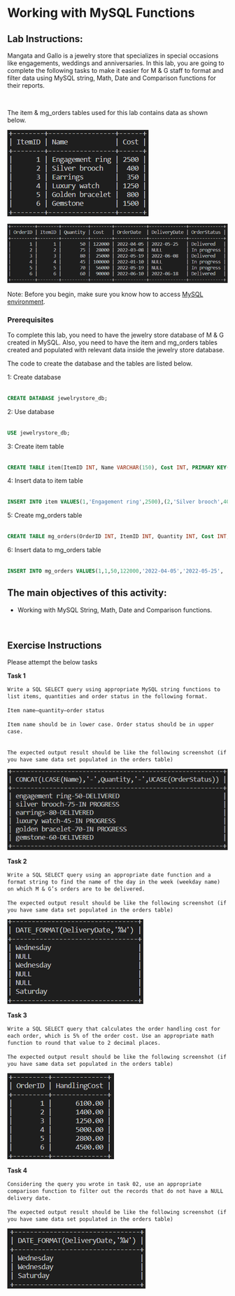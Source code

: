 # Working with MySQL Functions 

 
## Lab Instructions: 

  
Mangata and Gallo is a jewelry store that specializes in special occasions like engagements, weddings and anniversaries. In this lab, you are going to complete the following tasks to make it easier for M & G staff to format and filter data using MySQL string, Math, Date and Comparison functions for their reports.   

  

<br>  

  

The item & mg_orders tables used for this lab contains data as shown below.   

  

![item table](images/01-M3L1I10item.PNG)  

![mg_orders table](images/01-M3L1I10mg_orders.PNG) 

  

Note: Before you begin, make sure you know how to access [MySQL environment](https://www.coursera.org/learn/database-structures-and-management-with-mysql/supplement/BSZK6/how-to-access-mysql-environment). 

     
###  Prerequisites   

  
To complete this lab, you need to have the jewelry store database of M & G created in MySQL. Also, you need to have the item and mg_orders tables created and populated with relevant data inside the jewelry store database.   

The code to create the database and the tables are listed below.   


1: Create database  


```SQL  

CREATE DATABASE jewelrystore_db; 


```  

2: Use database  

```SQL  

USE jewelrystore_db;  

```  

3: Create item table  

```SQL  

CREATE TABLE item(ItemID INT, Name VARCHAR(150), Cost INT, PRIMARY KEY(ItemID)); 

```  

4: Insert data to item table 

```SQL  

INSERT INTO item VALUES(1,'Engagement ring',2500),(2,'Silver brooch',400),(3,'Earrings',350),(4,'Luxury watch',1250),(5,'Golden bracelet',800), (6,'Gemstone',1500); 

```    

5: Create mg_orders table 

```SQL  

CREATE TABLE mg_orders(OrderID INT, ItemID INT, Quantity INT, Cost INT, OrderDate DATE, DeliveryDate DATE, OrderStatus VARCHAR(50), PRIMARY KEY(OrderID));  

``` 

6: Insert data to mg_orders table 

```SQL  

INSERT INTO mg_orders VALUES(1,1,50,122000,'2022-04-05','2022-05-25', 'Delivered'),(2,2,75,28000,'2022-03-08',NULL, 'In progress'), (3,3,80,25000,'2022-05-19','2022-06-08', 'Delivered'), (4,4,45,100000,'2022-01-10',NULL, 'In progress'),(5,5,70,56000,'2022-05-19',NULL, 'In progress'),(6,6,60,90000,'2022-06-10','2022-06-18', 'Delivered'); 

``` 

## The main objectives of this activity:     

* Working with MySQL String, Math, Date and Comparison functions. 

<br>    



## Exercise Instructions 

Please attempt the below tasks  

**Task 1**  

    Write a SQL SELECT query using appropriate MySQL string functions to list items, quantities and order status in the following format. 

    Item name–quantity–order status   

    Item name should be in lower case. Order status should be in upper case. 


    The expected output result should be like the following screenshot (if you have same data set populated in the orders table)
![Task 1 output](images/01-M3L1I10task1output.PNG)  


**Task 2**   

    Write a SQL SELECT query using an appropriate date function and a format string to find the name of the day in the week (weekday name) on which M & G’s orders are to be delivered.  

    The expected output result should be like the following screenshot (if you have same data set populated in the orders table) 
![Task 2 output](images/01-M3L1I10task2output.PNG)   

  
**Task 3**    

    Write a SQL SELECT query that calculates the order handling cost for each order, which is 5% of the order cost. Use an appropriate math function to round that value to 2 decimal places.  

    The expected output result should be like the following screenshot (if you have same data set populated in the orders table) 
![Task 3 output](images/01-M3L1I10task3output.PNG)  


**Task 4**  

    Considering the query you wrote in task 02, use an appropriate comparison function to filter out the records that do not have a NULL delivery date.  

    The expected output result should be like the following screenshot (if you have same data set populated in the orders table) 
![Task 4 output](images/01-M3L1I10task4output.PNG)  

  

